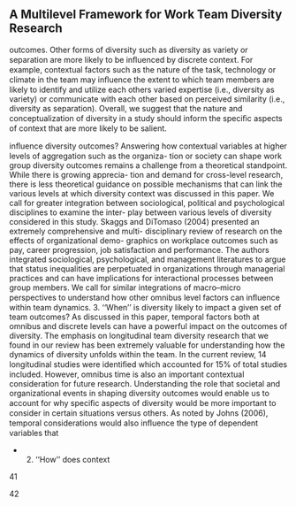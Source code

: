 ## A Multilevel Framework for Work Team Diversity Research

outcomes. Other forms of diversity such as diversity as variety or separation are more likely to be inﬂuenced by discrete context. For example, contextual factors such as the nature of the task, technology or climate in the team may inﬂuence the extent to which team members are likely to identify and utilize each others varied expertise (i.e., diversity as variety) or communicate with each other based on perceived similarity (i.e., diversity as separation). Overall, we suggest that the nature and conceptualization of diversity in a study should inform the speciﬁc aspects of context that are more likely to be salient.

inﬂuence diversity outcomes? Answering how contextual variables at higher levels of aggregation such as the organiza- tion or society can shape work group diversity outcomes remains a challenge from a theoretical standpoint. While there is growing apprecia- tion and demand for cross-level research, there is less theoretical guidance on possible mechanisms that can link the various levels at which diversity context was discussed in this paper. We call for greater integration between sociological, political and psychological disciplines to examine the inter- play between various levels of diversity considered in this study. Skaggs and DiTomaso (2004) presented an extremely comprehensive and multi- disciplinary review of research on the effects of organizational demo- graphics on workplace outcomes such as pay, career progression, job satisfaction and performance. The authors integrated sociological, psychological, and management literatures to argue that status inequalities are perpetuated in organizations through managerial practices and can have implications for interactional processes between group members. We call for similar integrations of macro–micro perspectives to understand how other omnibus level factors can inﬂuence within team dynamics. 3. ‘‘When’’ is diversity likely to impact a given set of team outcomes? As discussed in this paper, temporal factors both at omnibus and discrete levels can have a powerful impact on the outcomes of diversity. The emphasis on longitudinal team diversity research that we found in our review has been extremely valuable for understanding how the dynamics of diversity unfolds within the team. In the current review, 14 longitudinal studies were identiﬁed which accounted for 15% of total studies included. However, omnibus time is also an important contextual consideration for future research. Understanding the role that societal and organizational events in shaping diversity outcomes would enable us to account for why speciﬁc aspects of diversity would be more important to consider in certain situations versus others. As noted by Johns (2006), temporal considerations would also inﬂuence the type of dependent variables that

- 2. ‘‘How’’ does context

41

42